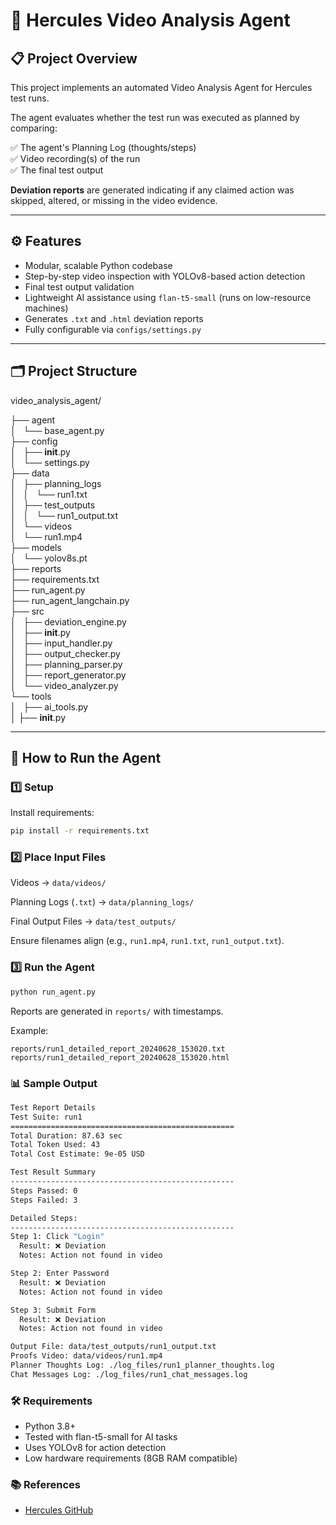 # 🎥 Hercules Video Analysis Agent

## 📋 Project Overview

This project implements an automated Video Analysis Agent for Hercules test runs.

The agent evaluates whether the test run was executed as planned by comparing:

✅ The agent's Planning Log (thoughts/steps)  
✅ Video recording(s) of the run  
✅ The final test output  

**Deviation reports** are generated indicating if any claimed action was skipped, altered, or missing in the video evidence.

---

## ⚙️ Features

- Modular, scalable Python codebase  
- Step-by-step video inspection with YOLOv8-based action detection  
- Final test output validation  
- Lightweight AI assistance using `flan-t5-small` (runs on low-resource machines)  
- Generates `.txt` and `.html` deviation reports  
- Fully configurable via `configs/settings.py`  

---

## 🗂️ Project Structure

video_analysis_agent/

├── agent\
│   └── base_agent.py\
├── config\
│   ├── __init__.py\
│   └── settings.py\
├── data\
│   ├── planning_logs\
│   │   └── run1.txt\
│   ├── test_outputs\
│   │   └── run1_output.txt\
│   └── videos\
│       └── run1.mp4\
├── models\
│   └── yolov8s.pt\
├── reports\
├── requirements.txt\
├── run_agent.py\
├── run_agent_langchain.py\
├── src\
│   ├── deviation_engine.py\
│   ├── __init__.py\
│   ├── input_handler.py\
│   ├── output_checker.py\
│   ├── planning_parser.py\
│   ├── report_generator.py\
│   └── video_analyzer.py\
└── tools\
│   ├── ai_tools.py\
│    ├── __init__.py

---
## 🚀 How to Run the Agent

### 1️⃣ Setup

Install requirements:

```bash
pip install -r requirements.txt
```

### 2️⃣ Place Input Files
Videos → `data/videos/`

Planning Logs (`.txt`) → `data/planning_logs/`

Final Output Files → `data/test_outputs/`

Ensure filenames align (e.g., `run1.mp4`, `run1.txt`, `run1_output.txt`).


### 3️⃣ Run the Agent

```bash
python run_agent.py
```

Reports are generated in `reports/` with timestamps.

Example:

`reports/run1_detailed_report_20240628_153020.txt` \
`reports/run1_detailed_report_20240628_153020.html`

### 📊 Sample Output

```bash
Test Report Details
Test Suite: run1
==================================================
Total Duration: 87.63 sec
Total Token Used: 43
Total Cost Estimate: 9e-05 USD

Test Result Summary
--------------------------------------------------
Steps Passed: 0
Steps Failed: 3

Detailed Steps:
--------------------------------------------------
Step 1: ﻿Click "Login"
  Result: ❌ Deviation
  Notes: Action not found in video

Step 2: Enter Password
  Result: ❌ Deviation
  Notes: Action not found in video

Step 3: Submit Form
  Result: ❌ Deviation
  Notes: Action not found in video

Output File: data/test_outputs/run1_output.txt
Proofs Video: data/videos/run1.mp4
Planner Thoughts Log: ./log_files/run1_planner_thoughts.log
Chat Messages Log: ./log_files/run1_chat_messages.log
```

### 🛠 Requirements
- Python 3.8+
- Tested with flan-t5-small for AI tasks
- Uses YOLOv8 for action detection
- Low hardware requirements (8GB RAM compatible)

### 📚 References
- [Hercules GitHub](https://github.com/test-zeus-ai/testzeus-hercules)



